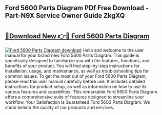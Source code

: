 ## Ford 5600 Parts Diagram PDf Free Download - Part-N9X Service Owner Guide ZkgXQ

# <h2><a href="http://dfpemhu.blite.top/?on=Ford+5600+Parts+Diagram">🔗Download New 👉🔴 Ford 5600 Parts Diagram</a></h2>

[![Ford 5600 Parts Diagram download](https://i.imgur.com/lujVjoI.png)](http://dfpemhu.blite.top/?on=Ford+5600+Parts+Diagram)
Hello and welcome to the user manual for your brand new Ford 5600 Parts Diagram. This guide is specifically designed to familiarize you with the features, functions, and benefits of your product. You will find step-by-step instructions for installation, usage, and maintenance, as well as troubleshooting tips for common issues. To get the most out of your Ford 5600 Parts Diagram, please read this user manual carefully before use. It includes detailed instructions for product setup, as well as information on how to use its various features and capabilities. This remarkable Ford 5600 Parts Diagram offers a comprehensive suite of features designed to streamline your workflow. Your Satisfaction is Guaranteed Ford 5600 Parts Diagram. We stand behind the quality of our products and services.
